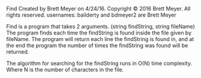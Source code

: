 Find
Created by Brett Meyer on 4/24/16.
Copyright © 2016 Brett Meyer. All rights reserved.
usernames: bailderty and bdmeyer2 are Brett Meyer

Find is a program that takes 2 arguments. (string findString, string fileName)
The program finds each time the findString is found inside the file given by fileName.
The program will return each line the findString is found in, and 
at the end the program the number of times the findString was found will be returned.

The algorithm for searching for the findString runs in O(N) time complexity.
Where N is the number of characters in the file.
